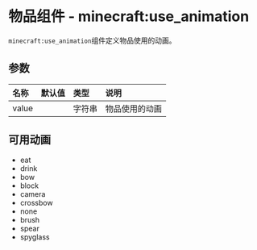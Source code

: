 # 物品组件 - minecraft:use_animation
`minecraft:use_animation`组件定义物品使用的动画。

## 参数

| 名称 | 默认值 | 类型 | 说明  |
|:----------|:----------|:----------|:----------|
| value | | 字符串 |  物品使用的动画 |

## 可用动画
- eat
- drink
- bow
- block
- camera
- crossbow
- none
- brush
- spear
- spyglass